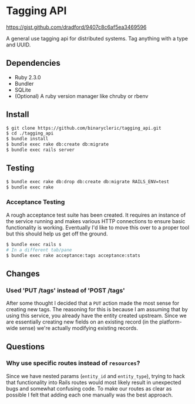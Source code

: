 # Tagging API 

https://gist.github.com/dradford/9407c8c6af5ea3469596

A general use tagging api for distributed systems. Tag anything with a type and
UUID.

## Dependencies

* Ruby 2.3.0
* Bundler
* SQLite
* (Optional) A ruby version manager like chruby or rbenv

## Install

```bash
$ git clone https://github.com/binarycleric/tagging_api.git
$ cd ./tagging_api
$ bundle install
$ bundle exec rake db:create db:migrate
$ bundle exec rails server
```

## Testing

```bash
$ bundle exec rake db:drop db:create db:migrate RAILS_ENV=test
$ bundle exec rake
```

### Acceptance Testing

A rough acceptance test suite has been created. It requires an instance of the
service running and makes various HTTP connections to ensure basic functionality
is working. Eventually I'd like to move this over to a proper tool but this
should help us get off the ground.

```bash
$ bundle exec rails s
# In a different tab/pane
$ bundle exec rake acceptance:tags acceptance:stats
```

## Changes

### Used 'PUT /tags' instead of 'POST /tags'

After some thought I decided that a `PUT` action made the most sense for
creating new tags. The reasoning for this is because I am assuming that by using
this service, you already have the entity created upstream. Since we are
essentially creating new fields on an existing record (in the platform-wide
sense) we're actually modifying existing records.

## Questions

### Why use specific routes instead of `resources`?

Since we have nested params (`entity_id` and `entity_type`), trying to hack that
functionality into Rails routes would most likely result in unexpected bugs and
somewhat confusing code. To make our routes as clear as possible I felt that
adding each one manually was the best approach.






